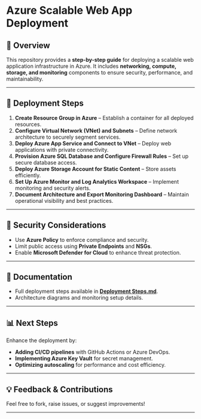 # Azure Scalable Web App Deployment

## 📌 Overview
This repository provides a **step-by-step guide** for deploying a scalable web application infrastructure in Azure. It includes **networking, compute, storage, and monitoring** components to ensure security, performance, and maintainability.

---

## 🚀 Deployment Steps
1. **Create Resource Group in Azure** – Establish a container for all deployed resources.
2. **Configure Virtual Network (VNet) and Subnets** – Define network architecture to securely segment services.
3. **Deploy Azure App Service and Connect to VNet** – Deploy web applications with private connectivity.
4. **Provision Azure SQL Database and Configure Firewall Rules** – Set up secure database access.
5. **Deploy Azure Storage Account for Static Content** – Store assets efficiently.
6. **Set Up Azure Monitor and Log Analytics Workspace** – Implement monitoring and security alerts.
7. **Document Architecture and Export Monitoring Dashboard** – Maintain operational visibility and best practices.

---

## 🔐 Security Considerations
- Use **Azure Policy** to enforce compliance and security.
- Limit public access using **Private Endpoints** and **NSGs**.
- Enable **Microsoft Defender for Cloud** to enhance threat protection.

---

## 📄 Documentation
- Full deployment steps available in **[Deployment Steps.md](steps.md)**.
- Architecture diagrams and monitoring setup details.

---

## 📊 Next Steps
Enhance the deployment by:
- **Adding CI/CD pipelines** with GitHub Actions or Azure DevOps.
- **Implementing Azure Key Vault** for secret management.
- **Optimizing autoscaling** for performance and cost efficiency.

---

## 💡 Feedback & Contributions
Feel free to fork, raise issues, or suggest improvements!

---
